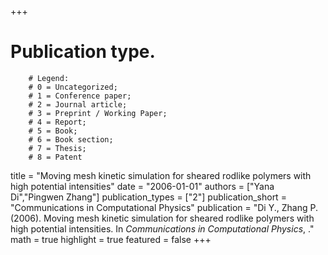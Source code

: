+++
# Publication type.
        # Legend: 
        # 0 = Uncategorized; 
        # 1 = Conference paper; 
        # 2 = Journal article;
        # 3 = Preprint / Working Paper; 
        # 4 = Report; 
        # 5 = Book; 
        # 6 = Book section;
        # 7 = Thesis; 
        # 8 = Patent
title = "Moving mesh kinetic simulation for sheared rodlike polymers with high potential intensities"
date = "2006-01-01"
authors = ["Yana Di","Pingwen Zhang"]
publication_types = ["2"]
publication_short = "Communications in Computational Physics"
publication = "Di Y., Zhang P. (2006). Moving mesh kinetic simulation for sheared rodlike polymers with high potential intensities. In _Communications in Computational Physics_, ."
math = true
highlight = true
featured = false
+++
